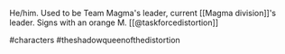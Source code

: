 He/him. Used to be Team Magma's leader, current [[Magma division]]'s leader. Signs with an orange M. [[@taskforcedistortion]]

#characters #theshadowqueenofthedistortion 